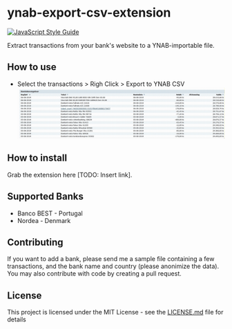 # ynab-export-csv-extension
[![JavaScript Style Guide](https://img.shields.io/badge/code_style-standard-brightgreen.svg)](https://standardjs.com)

Extract transactions from your bank's website to a YNAB-importable file.

## How to use

* Select the transactions > Righ Click > Export to YNAB CSV
![](resources/demo.gif)


## How to install

Grab the extension here [TODO: Insert link].

## Supported Banks
* Banco BEST - Portugal
* Nordea - Denmark

## Contributing

If you want to add a bank, please send me a sample file containing a few transactions, and the bank name and country (please anonimize the data).
You may also contribute with code by creating a pull request.
## License

This project is licensed under the MIT License - see the [LICENSE.md](LICENSE.md) file for details